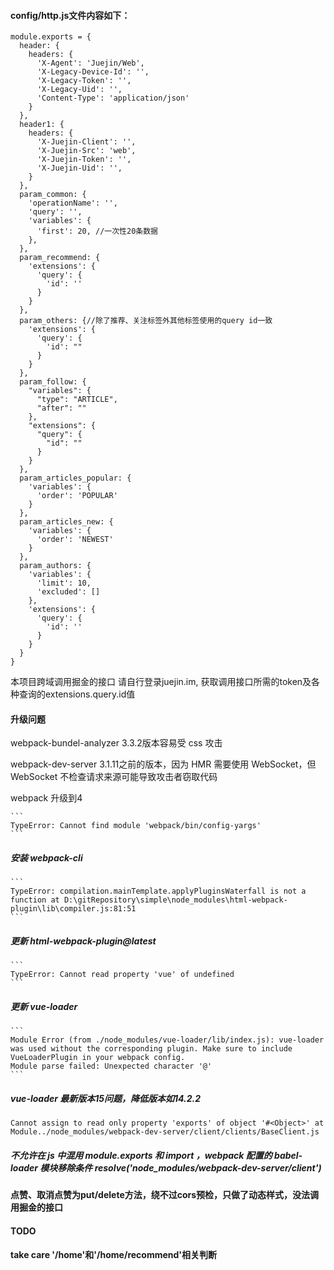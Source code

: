 #### config/http.js文件内容如下：
```
module.exports = {
  header: {
    headers: {
      'X-Agent': 'Juejin/Web',
      'X-Legacy-Device-Id': '',
      'X-Legacy-Token': '',
      'X-Legacy-Uid': '',
      'Content-Type': 'application/json'
    }
  },
  header1: {
    headers: {
      'X-Juejin-Client': '',
      'X-Juejin-Src': 'web',
      'X-Juejin-Token': '',
      'X-Juejin-Uid': '',
    }
  },
  param_common: {
    'operationName': '',
    'query': '',
    'variables': {
      'first': 20, //一次性20条数据
    },
  },
  param_recommend: {
    'extensions': {
      'query': {
        'id': ''
      }
    }
  },
  param_others: {//除了推荐、关注标签外其他标签使用的query id一致
    'extensions': {
      'query': {
        'id': ""
      }
    }
  },
  param_follow: {
    "variables": {
      "type": "ARTICLE",
      "after": ""
    },
    "extensions": {
      "query": {
        "id": ""
      }
    }
  },
  param_articles_popular: {
    'variables': {
      'order': 'POPULAR'
    }
  },
  param_articles_new: {
    'variables': {
      'order': 'NEWEST'
    }
  },
  param_authors: {
    'variables': {
      'limit': 10,
      'excluded': []
    },
    'extensions': {
      'query': {
        'id': ''
      }
    }
  }
}
```
本项目跨域调用掘金的接口
请自行登录juejin.im, 获取调用接口所需的token及各种查询的extensions.query.id值

#### 升级问题
webpack-bundel-analyzer 3.3.2版本容易受 css 攻击

webpack-dev-server 3.1.11之前的版本，因为 HMR 需要使用 WebSocket，但 WebSocket 不检查请求来源可能导致攻击者窃取代码

webpack 升级到4

    ```
    TypeError: Cannot find module 'webpack/bin/config-yargs'
    ```
  ##### 安装 webpack-cli

    ```
    TypeError: compilation.mainTemplate.applyPluginsWaterfall is not a function at D:\gitRepository\simple\node_modules\html-webpack-plugin\lib\compiler.js:81:51
    ```
  ##### 更新 html-webpack-plugin@latest

    ```
    TypeError: Cannot read property 'vue' of undefined
    ```
  ##### 更新 vue-loader

    ```
    Module Error (from ./node_modules/vue-loader/lib/index.js): vue-loader was used without the corresponding plugin. Make sure to include VueLoaderPlugin in your webpack config.
    Module parse failed: Unexpected character '@'
    ```
  ##### vue-loader 最新版本15问题，降低版本如14.2.2

  ```
  Cannot assign to read only property 'exports' of object '#<Object>' at Module../node_modules/webpack-dev-server/client/clients/BaseClient.js
  ```
  ##### 不允许在 js 中混用 module.exports 和 import ，webpack 配置的 babel-loader 模块移除条件 resolve('node_modules/webpack-dev-server/client')

#### 点赞、取消点赞为put/delete方法，绕不过cors预检，只做了动态样式，没法调用掘金的接口

#### TODO
#### take care '/home'和'/home/recommend'相关判断
